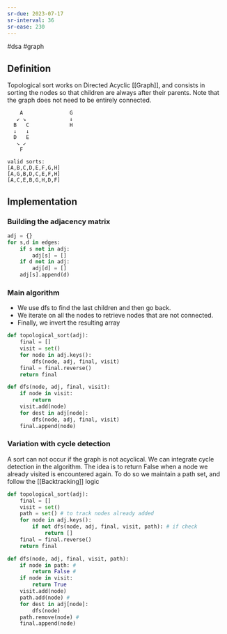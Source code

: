 ```yaml
---
sr-due: 2023-07-17
sr-interval: 36
sr-ease: 230
---
```


#dsa #graph

## Definition

Topological sort works on Directed Acyclic [[Graph]], and consists in sorting the nodes so that children are always after their parents. Note that the graph does not need to be entirely connected.



```
	A               G
   ↙ ↘              ↓
  B   C             H
  ↓   ↓
  D   E
   ↘ ↙
    F

valid sorts:
[A,B,C,D,E,F,G,H]
[A,G,B,D,C,E,F,H]
[A,C,E,B,G,H,D,F]
```

## Implementation

### Building the adjacency matrix

```python
adj = {}
for s,d in edges:
	if s not in adj:
		adj[s] = []
	if d not in adj:
		adj[d] = []
	adj[s].append(d)
```

### Main algorithm

- We use dfs to find the last children and then go back.
- We iterate on all the nodes to retrieve nodes that are not connected.
- Finally, we invert the resulting array

```python
def topological_sort(adj):
	final = []
	visit = set()
	for node in adj.keys():
		dfs(node, adj, final, visit)
	final = final.reverse()
	return final

def dfs(node, adj, final, visit):
	if node in visit:
		return
	visit.add(node)
	for dest in adj[node]:
		dfs(node, adj, final, visit)
	final.append(node)

```

### Variation with cycle detection

A sort can not occur if the graph is not acyclical. We can integrate cycle detection in the algorithm.
The idea is to return False when a node we already visited is encountered again.
To do so we maintain a path set, and follow the [[Backtracking]] logic

```python
def topological_sort(adj):
	final = []
	visit = set()
	path = set() # to track nodes already added
	for node in adj.keys():
		if not dfs(node, adj, final, visit, path): # if check
			return []
	final = final.reverse()
	return final

def dfs(node, adj, final, visit, path):
	if node in path: #
		return False #
	if node in visit:
		return True
	visit.add(node)
	path.add(node) #
	for dest in adj[node]:
		dfs(node)
	path.remove(node) #
	final.append(node)
```
